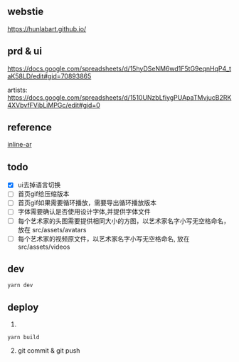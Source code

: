 ## webstie

https://hunlabart.github.io/

## prd & ui
https://docs.google.com/spreadsheets/d/15hyDSeNM6wd1F5tG9eqnHqP4_taK58LD/edit#gid=70893865


artists: https://docs.google.com/spreadsheets/d/1510UNzbLfiygPUApaTMvjucB2RK4XVbvfFVjbLiMPGc/edit#gid=0

## reference

[inline-ar](https://www.8thwall.com/8thwall/inline-ar/code/) 

## todo

- [x] ui去掉语言切换  
- [ ] 首页gif给压缩版本
- [ ] 首页gif如果需要循环播放，需要导出循环播放版本
- [ ] 字体需要确认是否使用设计字体,并提供字体文件
- [ ] 每个艺术家的头图需要提供相同大小的方图，以艺术家名字小写无空格命名，放在 src/assets/avatars
- [ ] 每个艺术家的视频原文件，以艺术家名字小写无空格命名, 放在 src/assets/videos

## dev

```
yarn dev
```

## deploy

1. 
```
yarn build
```

2. git commit & git push 
